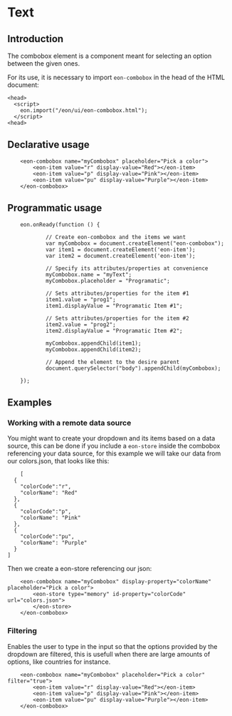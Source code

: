 # Text

## Introduction
The combobox element is a component meant for selecting an option between the given ones.

For its use, it is necessary to import `eon-combobox` in the head of the HTML document:
``` [html]
<head>
  <script>
    eon.import("/eon/ui/eon-combobox.html");
  </script>
<head>
```

## Declarative usage

``` [html]
    <eon-combobox name="myCombobox" placeholder="Pick a color">
        <eon-item value="r" display-value="Red"></eon-item>
        <eon-item value="p" display-value="Pink"></eon-item>
        <eon-item value="pu" display-value="Purple"></eon-item>
    </eon-combobox>
```

## Programmatic usage

``` [javascript]
    eon.onReady(function () {

            // Create eon-combobox and the items we want
            var myCombobox = document.createElement("eon-combobox");
            var item1 = document.createElement('eon-item');
            var item2 = document.createElement('eon-item');
            
            // Specify its attributes/properties at convenience
            myCombobox.name = "myText";
            myCombobox.placeholder = "Programatic";

            // Sets attributes/properties for the item #1
            item1.value = "prog1";
            item1.displayValue = "Programatic Item #1";

            // Sets attributes/properties for the item #2
            item2.value = "prog2";
            item2.displayValue = "Programatic Item #2";

            myCombobox.appendChild(item1);
            myCombobox.appendChild(item2);
            
            // Append the element to the desire parent
            document.querySelector("body").appendChild(myCombobox);

    });
```

## Examples

### Working with a remote data source

You might want to create your dropdown and its items based on a data source, this can be done if you include a `eon-store` inside the combobox referencing your data source, for this example we will take our data from our colors.json, that looks like this:

``` [js]
    [
  {
    "colorCode":"r",
    "colorName": "Red"
  },
  {
    "colorCode":"p",
    "colorName": "Pink"
  },
  {
    "colorCode":"pu",
    "colorName": "Purple"
  }
]
```

Then we create a eon-store referencing our json:


``` [html]
    <eon-combobox name="myCombobox" display-property="colorName" placeholder="Pick a color">
        <eon-store type="memory" id-property="colorCode" url="colors.json">
        </eon-store>
    </eon-combobox>
```

### Filtering

Enables the user to type in the input so that the options provided by the dropdown are filtered, this is usefull when there are large amounts of options, like countries for instance.

``` [html]
    <eon-combobox name="myCombobox" placeholder="Pick a color" filter="true">
        <eon-item value="r" display-value="Red"></eon-item>
        <eon-item value="p" display-value="Pink"></eon-item>
        <eon-item value="pu" display-value="Purple"></eon-item>
    </eon-combobox>
```
